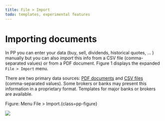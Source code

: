 ```yaml
---
title: File > Import
todo: templates, experimental features
---
```

# Importing documents

In PP you can enter your data (buy, sell, dividends, historical quotes, … ) manually but you can also *import* this info from a CSV file (comma-separated values) or from a PDF document. Figure 1 displays the expanded `File > Import` menu.

There are two primary data sources: [PDF documents](pdf-import.md) and [CSV files](csv-import.md) (comma-separated values). Some brokers or banks may present this information in a proprietary format. Templates for major banks or brokers are available.

Figure: Menu File > Import.{class=pp-figure}

![](images/mnu-file-import.png)


